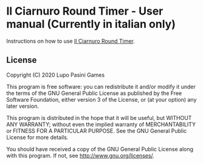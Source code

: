 # Il Ciarnuro Round Timer - User manual (Currently in italian only)

Instructions on how to use [Il Ciarnuro Round Timer](https://github.com/LupoPasiniGames/CiarnuroTimer-Web).

## License
Copyright (C) 2020 Lupo Pasini Games

This program is free software: you can redistribute it and/or modify
it under the terms of the GNU General Public License as published by
the Free Software Foundation, either version 3 of the License, or
(at your option) any later version.

This program is distributed in the hope that it will be useful,
but WITHOUT ANY WARRANTY; without even the implied warranty of
MERCHANTABILITY or FITNESS FOR A PARTICULAR PURPOSE.  See the
GNU General Public License for more details.

You should have received a copy of the GNU General Public License
along with this program.  If not, see <http://www.gnu.org/licenses/>.
